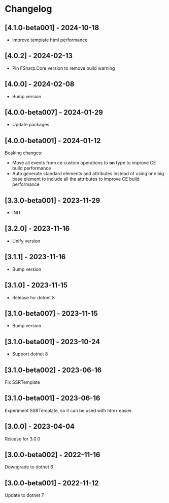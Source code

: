 # Changelog

## [4.1.0-beta001] - 2024-10-18

- Improve template html performance

## [4.0.2] - 2024-02-13

- Pin FSharp.Core version to remove build warning

## [4.0.0] - 2024-02-08

- Bump version

## [4.0.0-beta007] - 2024-01-29

- Update packages

## [4.0.0-beta001] - 2024-01-12

Beaking changes:

- Move all events from ce custom operations to **on** type to improve CE build performance
- Auto generate standard elements and attributes instead of using one big base element to include all the attributes to improve CE build performance

## [3.3.0-beta001] - 2023-11-29

- INIT

## [3.2.0] - 2023-11-16

- Unify version

## [3.1.1] - 2023-11-16

- Bump version

## [3.1.0] - 2023-11-15

- Release for dotnet 8

## [3.1.0-beta007] - 2023-11-15

- Bump version

## [3.1.0-beta001] - 2023-10-24

- Support dotnet 8

## [3.1.0-beta002] - 2023-06-16

Fix SSRTemplate

## [3.1.0-beta001] - 2023-06-16

Experiment SSRTemplate, so it can be used with htmx easier.

## [3.0.0] - 2023-04-04

Release for 3.0.0

## [3.0.0-beta002] - 2022-11-16

Downgrade to dotnet 6

## [3.0.0-beta001] - 2022-11-12

Update to dotnet 7